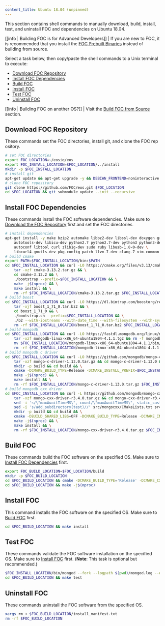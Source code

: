 ```yaml
---
content_title: Ubuntu 18.04 (unpinned)
---
```


This section contains shell commands to manually download, build, install, test, and uninstall FOC and dependencies on Ubuntu 18.04.

[[info | Building FOC is for Advanced Developers]]
| If you are new to FOC, it is recommended that you install the [FOC Prebuilt Binaries](../../../00_install-prebuilt-binaries.md) instead of building from source.

Select a task below, then copy/paste the shell commands to a Unix terminal to execute:

* [Download FOC Repository](#download-eosio-repository)
* [Install FOC Dependencies](#install-eosio-dependencies)
* [Build FOC](#build-eosio)
* [Install FOC](#install-eosio)
* [Test FOC](#test-eosio)
* [Uninstall FOC](#uninstall-eosio)

[[info | Building FOC on another OS?]]
| Visit the [Build FOC from Source](../../index.md) section.

## Download FOC Repository
These commands set the FOC directories, install git, and clone the FOC repository.
```sh
# set FOC directories
export FOC_LOCATION=~/eosio/eos
export FOC_INSTALL_LOCATION=$FOC_LOCATION/../install
mkdir -p $FOC_INSTALL_LOCATION
# install git
apt-get update && apt-get upgrade -y && DEBIAN_FRONTEND=noninteractive apt-get install -y git
# clone FOC repository
git clone https://github.com/FOC/eos.git $FOC_LOCATION
cd $FOC_LOCATION && git submodule update --init --recursive
```

## Install FOC Dependencies
These commands install the FOC software dependencies. Make sure to [Download the FOC Repository](#download-eosio-repository) first and set the FOC directories.
```sh
# install dependencies
apt-get install -y make bzip2 automake libbz2-dev libssl-dev doxygen graphviz libgmp3-dev \
    autotools-dev libicu-dev python2.7 python2.7-dev python3 python3-dev \
    autoconf libtool curl zlib1g-dev sudo ruby libusb-1.0-0-dev \
    libcurl4-gnutls-dev pkg-config patch llvm-7-dev clang-7 vim-common jq
# build cmake
export PATH=$FOC_INSTALL_LOCATION/bin:$PATH
cd $FOC_INSTALL_LOCATION && curl -LO https://cmake.org/files/v3.13/cmake-3.13.2.tar.gz && \
    tar -xzf cmake-3.13.2.tar.gz && \
    cd cmake-3.13.2 && \
    ./bootstrap --prefix=$FOC_INSTALL_LOCATION && \
    make -j$(nproc) && \
    make install && \
    rm -rf $FOC_INSTALL_LOCATION/cmake-3.13.2.tar.gz $FOC_INSTALL_LOCATION/cmake-3.13.2
# build boost
cd $FOC_INSTALL_LOCATION && curl -LO https://dl.bintray.com/boostorg/release/1.71.0/source/boost_1_71_0.tar.bz2 && \
    tar -xjf boost_1_71_0.tar.bz2 && \
    cd boost_1_71_0 && \
    ./bootstrap.sh --prefix=$FOC_INSTALL_LOCATION && \
    ./b2 --with-iostreams --with-date_time --with-filesystem --with-system --with-program_options --with-chrono --with-test -q -j$(nproc) install && \
    rm -rf $FOC_INSTALL_LOCATION/boost_1_71_0.tar.bz2 $FOC_INSTALL_LOCATION/boost_1_71_0
# build mongodb
cd $FOC_INSTALL_LOCATION && curl -LO https://fastdl.mongodb.org/linux/mongodb-linux-x86_64-ubuntu1804-4.1.1.tgz && \
    tar -xzf mongodb-linux-x86_64-ubuntu1804-4.1.1.tgz && rm -f mongodb-linux-x86_64-ubuntu1804-4.1.1.tgz && \
    mv $FOC_INSTALL_LOCATION/mongodb-linux-x86_64-ubuntu1804-4.1.1/bin/* $FOC_INSTALL_LOCATION/bin/ && \
    rm -rf $FOC_INSTALL_LOCATION/mongodb-linux-x86_64-ubuntu1804-4.1.1
# build mongodb c driver
cd $FOC_INSTALL_LOCATION && curl -LO https://github.com/mongodb/mongo-c-driver/releases/download/1.13.0/mongo-c-driver-1.13.0.tar.gz && \
    tar -xzf mongo-c-driver-1.13.0.tar.gz && cd mongo-c-driver-1.13.0 && \
    mkdir -p build && cd build && \
    cmake -DCMAKE_BUILD_TYPE=Release -DCMAKE_INSTALL_PREFIX=$FOC_INSTALL_LOCATION -DENABLE_BSON=ON -DENABLE_SSL=OPENSSL -DENABLE_AUTOMATIC_INIT_AND_CLEANUP=OFF -DENABLE_STATIC=ON -DENABLE_ICU=OFF -DENABLE_SNAPPY=OFF .. && \
    make -j$(nproc) && \
    make install && \
    rm -rf $FOC_INSTALL_LOCATION/mongo-c-driver-1.13.0.tar.gz $FOC_INSTALL_LOCATION/mongo-c-driver-1.13.0
# build mongodb cxx driver
cd $FOC_INSTALL_LOCATION && curl -L https://github.com/mongodb/mongo-cxx-driver/archive/r3.4.0.tar.gz -o mongo-cxx-driver-r3.4.0.tar.gz && \
    tar -xzf mongo-cxx-driver-r3.4.0.tar.gz && cd mongo-cxx-driver-r3.4.0 && \
    sed -i 's/\"maxAwaitTimeMS\", count/\"maxAwaitTimeMS\", static_cast<int64_t>(count)/' src/mongocxx/options/change_stream.cpp && \
    sed -i 's/add_subdirectory(test)//' src/mongocxx/CMakeLists.txt src/bsoncxx/CMakeLists.txt && \
    mkdir -p build && cd build && \
    cmake -DBUILD_SHARED_LIBS=OFF -DCMAKE_BUILD_TYPE=Release -DCMAKE_INSTALL_PREFIX=$FOC_INSTALL_LOCATION .. && \
    make -j$(nproc) && \
    make install && \
    rm -rf $FOC_INSTALL_LOCATION/mongo-cxx-driver-r3.4.0.tar.gz $FOC_INSTALL_LOCATION/mongo-cxx-driver-r3.4.0
```

## Build FOC
These commands build the FOC software on the specified OS. Make sure to [Install FOC Dependencies](#install-eosio-dependencies) first.
```sh
export FOC_BUILD_LOCATION=$FOC_LOCATION/build
mkdir -p $FOC_BUILD_LOCATION
cd $FOC_BUILD_LOCATION && cmake -DCMAKE_BUILD_TYPE='Release' -DCMAKE_CXX_COMPILER='clang++-7' -DCMAKE_C_COMPILER='clang-7' -DLLVM_DIR='/usr/lib/llvm-7/lib/cmake/llvm' -DCMAKE_INSTALL_PREFIX=$FOC_INSTALL_LOCATION -DBUILD_MONGO_DB_PLUGIN=true ..
cd $FOC_BUILD_LOCATION && make -j$(nproc)
```

## Install FOC
This command installs the FOC software on the specified OS. Make sure to [Build FOC](#build-eosio) first.
```sh
cd $FOC_BUILD_LOCATION && make install
```

## Test FOC
These commands validate the FOC software installation on the specified OS. Make sure to [Install FOC](#install-eosio) first. (**Note**: This task is optional but recommended.)
```sh
$FOC_INSTALL_LOCATION/bin/mongod --fork --logpath $(pwd)/mongod.log --dbpath $(pwd)/mongodata
cd $FOC_BUILD_LOCATION && make test
```

## Uninstall FOC
These commands uninstall the FOC software from the specified OS.
```sh
xargs rm < $FOC_BUILD_LOCATION/install_manifest.txt
rm -rf $FOC_BUILD_LOCATION
```
